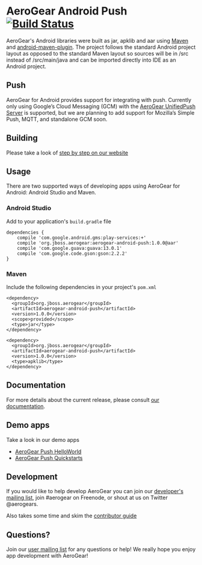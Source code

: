# AeroGear Android Push [![Build Status](https://travis-ci.org/aerogear/aerogear-android-push.png)](https://travis-ci.org/aerogear/aerogear-android-push)

AeroGear's Android libraries were built as jar, apklib and aar using [Maven](http://maven.apache.org/) and [android-maven-plugin](https://github.com/jayway/maven-android-plugin). The project follows the standard Android project layout as opposed to the standard Maven layout so sources will be in /src instead of /src/main/java and can be imported directly into IDE as an Android project.

## Push

AeroGear for Android provides support for integrating with push. Currently only using Google’s Cloud Messaging (GCM) with the [AeroGear UnifiedPush Server](https://github.com/aerogear/aerogear-unifiedpush-server) is supported, but we are planning to add support for Mozilla’s Simple Push, MQTT, and standalone GCM soon.

## Building

Please take a look of [step by step on our website](http://aerogear.org/docs/guides/aerogear-android/how-to-build-aerogear-android/)

## Usage

There are two supported ways of developing apps using AeroGear for Android: Android Studio and Maven.

### Android Studio

Add to your application's `build.gradle` file

```
dependencies {
    compile 'com.google.android.gms:play-services:+'
    compile 'org.jboss.aerogear:aerogear-android-push:1.0.0@aar'
    compile 'com.google.guava:guava:13.0.1'
    compile 'com.google.code.gson:gson:2.2.2'
}
```

### Maven

Include the following dependencies in your project's `pom.xml`


```
<dependency>
  <groupId>org.jboss.aerogear</groupId>
  <artifactId>aerogear-android-push</artifactId>
  <version>1.0.0</version>
  <scope>provided</scope>
  <type>jar</type>
</dependency>

<dependency>
  <groupId>org.jboss.aerogear</groupId>
  <artifactId>aerogear-android-push</artifactId>
  <version>1.0.0</version>
  <type>apklib</type>
</dependency>
```

## Documentation

For more details about the current release, please consult [our documentation](http://aerogear.org/docs/guides/aerogear-android/).

## Demo apps

Take a look in our demo apps

* [AeroGear Push HelloWorld](https://github.com/aerogear/aerogear-push-helloworld)
* [AeroGear Push Quickstarts](https://github.com/aerogear/aerogear-push-quickstarts)

## Development

If you would like to help develop AeroGear you can join our [developer's mailing list](https://lists.jboss.org/mailman/listinfo/aerogear-dev), join #aerogear on Freenode, or shout at us on Twitter @aerogears.

Also takes some time and skim the [contributor guide](http://aerogear.org/docs/guides/Contributing/)

## Questions?

Join our [user mailing list](https://lists.jboss.org/mailman/listinfo/aerogear-users) for any questions or help! We really hope you enjoy app development with AeroGear!


